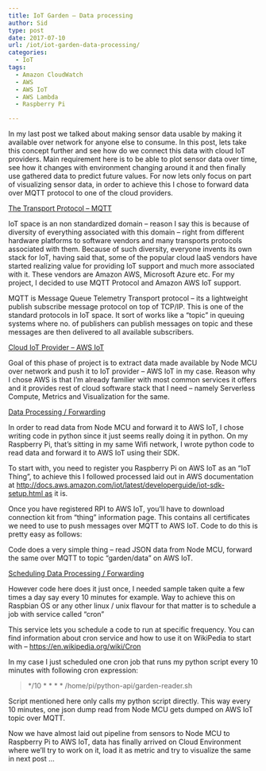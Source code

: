 ```yaml
---
title: IoT Garden – Data processing
author: Sid
type: post
date: 2017-07-10
url: /iot/iot-garden-data-processing/
categories:
  - IoT
tags:
  - Amazon CloudWatch
  - AWS
  - AWS IoT
  - AWS Lambda
  - Raspberry Pi

---
```

In my last post we talked about making sensor data usable by making it available over network for anyone else to consume. In this post, lets take this concept further and see how do we connect this data with cloud IoT providers. Main requirement here is to be able to plot sensor data over time, see how it changes with environment changing around it and then finally use gathered data to predict future values. For now lets only focus on part of visualizing sensor data, in order to achieve this I chose to forward data over MQTT protocol to one of the cloud providers.

<span style="text-decoration: underline;">The Transport Protocol &#8211; MQTT</span>

IoT space is an non standardized domain &#8211; reason I say this is because of diversity of everything associated with this domain &#8211; right from different hardware platforms to software vendors and many transports protocols associated with them. Because of such diversity, everyone invents its own stack for IoT, having said that, some of the popular cloud IaaS vendors have started realizing value for providing IoT support and much more associated with it. These vendors are Amazon AWS, Microsoft Azure etc. For my project, I decided to use MQTT Protocol and Amazon AWS IoT support.

MQTT is Message Queue Telemetry Transport protocol &#8211; its a lightweight publish subscribe message protocol on top of TCP/IP. This is one of the standard protocols in IoT space. It sort of works like a &#8220;topic&#8221; in queuing systems where no. of publishers can publish messages on topic and these messages are then delivered to all available subscribers.

<span style="text-decoration: underline;">Cloud IoT Provider &#8211; AWS IoT</span>

Goal of this phase of project is to extract data made available by Node MCU over network and push it to IoT provider &#8211; AWS IoT in my case. Reason why I chose AWS is that I&#8217;m already familier with most common services it offers and it provides rest of cloud software stack that I need &#8211; namely Serverless Compute, Metrics and Visualization for the same.

<span style="text-decoration: underline;">Data Processing / Forwarding</span>

In order to read data from Node MCU and forward it to AWS IoT, I chose writing code in python since it just seems really doing it in python. On my Raspberry Pi, that&#8217;s sitting in my same Wifi network, I wrote python code to read data and forward it to AWS IoT using their SDK.

To start with, you need to register you Raspberry Pi on AWS IoT as an &#8220;IoT Thing&#8221;, to achieve this I followed processed laid out in AWS documentation at http://docs.aws.amazon.com/iot/latest/developerguide/iot-sdk-setup.html as it is.

Once you have registered RPI to AWS IoT, you&#8217;ll have to download connection kit from &#8220;thing&#8221; information page. This contains all certificates we need to use to push messages over MQTT to AWS IoT. Code to do this is pretty easy as follows:



Code does a very simple thing &#8211; read JSON data from Node MCU, forward the same over MQTT to topic &#8220;garden/data&#8221; on AWS IoT.

<span style="text-decoration: underline;">Scheduling Data Processing / Forwarding</span>

However code here does it just once, I needed sample taken quite a few times a day say every 10 minutes for example. Way to achieve this on Raspbian OS or any other linux / unix flavour for that matter is to schedule a job with service called &#8220;cron&#8221;

This service lets you schedule a code to run at specific frequency. You can find information about cron service and how to use it on WikiPedia to start with &#8211; <https://en.wikipedia.org/wiki/Cron>

In my case I just scheduled one cron job that runs my python script every 10 minutes with following cron expression:

> \*/10 \* \* \* * /home/pi/python-api/garden-reader.sh

Script mentioned here only calls my python script directly. This way every 10 minutes, one json dump read from Node MCU gets dumped on AWS IoT topic over MQTT.

Now we have almost laid out pipeline from sensors to Node MCU to Raspberry Pi to AWS IoT, data has finally arrived on Cloud Environment where we&#8217;ll try to work on it, load it as metric and try to visualize the same in next post &#8230;